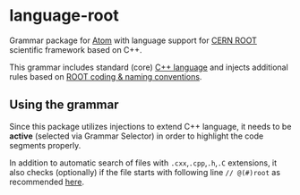 # language-root
Grammar package for [Atom](http://atom.io) with language support for [CERN ROOT](http://root.cern.ch) scientific framework based on C++.

This grammar includes standard (core) [C++ language](https://atom.io/packages/language-c) and injects additional rules based on [ROOT coding & naming conventions](https://root.cern.ch/coding-conventions).

## Using the grammar
Since this package utilizes injections to extend  C++ language, it needs to be **active** (selected via Grammar Selector) in order to highlight the code segments properly.

In addition to automatic search of files with `.cxx`,`.cpp`,`.h`,`.C`  extensions, it also checks (optionally) if the file starts with following line `// @(#)root` as recommended  [here](https://root.cern.ch/coding-conventions#Source_file_layout).
